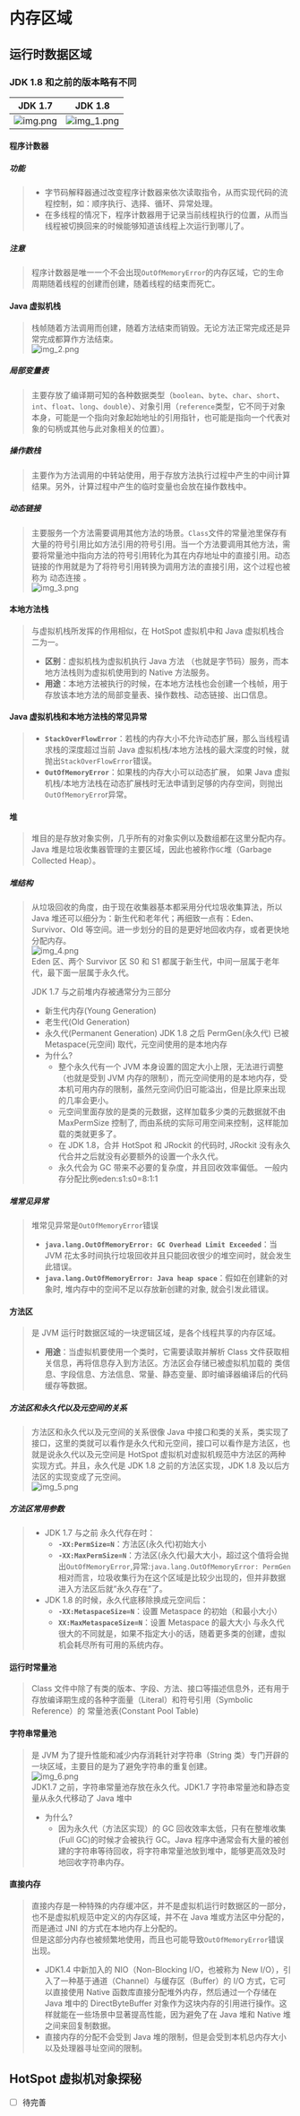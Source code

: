 # 内存区域

## 运行时数据区域
### JDK 1.8 和之前的版本略有不同

| JDK 1.7             | JDK 1.8                 |
|---------------------|-------------------------|
| ![img.png](img.png) | ![img_1.png](img_1.png) |

#### 程序计数器
##### 功能
> - 字节码解释器通过改变程序计数器来依次读取指令，从而实现代码的流程控制，如：顺序执行、选择、循环、异常处理。
> - 在多线程的情况下，程序计数器用于记录当前线程执行的位置，从而当线程被切换回来的时候能够知道该线程上次运行到哪儿了。
##### 注意
> 程序计数器是唯一一个不会出现`OutOfMemoryError`的内存区域，它的生命周期随着线程的创建而创建，随着线程的结束而死亡。

#### Java 虚拟机栈
> 栈帧随着方法调用而创建，随着方法结束而销毁。无论方法正常完成还是异常完成都算作方法结束。  
> ![img_2.png](img_2.png)
##### 局部变量表
> 主要存放了编译期可知的各种数据类型（`boolean`、`byte`、`char`、`short`、`int`、`float`、`long`、`doubl`e）、对象引用（`reference`类型，它不同于对象本身，可能是一个指向对象起始地址的引用指针，也可能是指向一个代表对象的句柄或其他与此对象相关的位置）。
##### 操作数栈
> 主要作为方法调用的中转站使用，用于存放方法执行过程中产生的中间计算结果。另外，计算过程中产生的临时变量也会放在操作数栈中。
##### 动态链接
> 主要服务一个方法需要调用其他方法的场景。`Class`文件的常量池里保存有大量的符号引用比如方法引用的符号引用。当一个方法要调用其他方法，需要将常量池中指向方法的符号引用转化为其在内存地址中的直接引用。动态链接的作用就是为了将符号引用转换为调用方法的直接引用，这个过程也被称为 动态连接 。  
> ![img_3.png](img_3.png)

#### 本地方法栈
> 与虚拟机栈所发挥的作用相似，在 HotSpot 虚拟机中和 Java 虚拟机栈合二为一。
> - **区别**：虚拟机栈为虚拟机执行 Java 方法 （也就是字节码）服务，而本地方法栈则为虚拟机使用到的 Native 方法服务。
> - **用途**：本地方法被执行的时候，在本地方法栈也会创建一个栈帧，用于存放该本地方法的局部变量表、操作数栈、动态链接、出口信息。  

#### Java 虚拟机栈和本地方法栈的常见异常
> - **`StackOverFlowError`**：若栈的内存大小不允许动态扩展，那么当线程请求栈的深度超过当前 Java 虚拟机栈/本地方法栈的最大深度的时候，就抛出`StackOverFlowError`错误。
> - **`OutOfMemoryError`**：如果栈的内存大小可以动态扩展， 如果 Java 虚拟机栈/本地方法栈在动态扩展栈时无法申请到足够的内存空间，则抛出`OutOfMemoryErro`r异常。

#### 堆
> 堆目的是存放对象实例，几乎所有的对象实例以及数组都在这里分配内存。  
> Java 堆是垃圾收集器管理的主要区域，因此也被称作`GC`堆（Garbage Collected Heap）。
##### 堆结构
> 从垃圾回收的角度，由于现在收集器基本都采用分代垃圾收集算法，所以 Java 堆还可以细分为：新生代和老年代；再细致一点有：Eden、Survivor、Old 等空间。进一步划分的目的是更好地回收内存，或者更快地分配内存。  
> ![img_4.png](img_4.png)  
> Eden 区、两个 Survivor 区 S0 和 S1 都属于新生代，中间一层属于老年代，最下面一层属于永久代。  
> 
> JDK 1.7 与之前堆内存被通常分为三部分  
> - 新生代内存(Young Generation)
> - 老生代(Old Generation)
> - 永久代(Permanent Generation)
> JDK 1.8 之后 PermGen(永久代) 已被 Metaspace(元空间) 取代，元空间使用的是本地内存  
> - 为什么?
>   - 整个永久代有一个 JVM 本身设置的固定大小上限，无法进行调整（也就是受到 JVM 内存的限制），而元空间使用的是本地内存，受本机可用内存的限制，虽然元空间仍旧可能溢出，但是比原来出现的几率会更小。
>   - 元空间里面存放的是类的元数据，这样加载多少类的元数据就不由 MaxPermSize 控制了, 而由系统的实际可用空间来控制，这样能加载的类就更多了。
>   - 在 JDK 1.8，合并 HotSpot 和 JRockit 的代码时, JRockit 没有永久代合并之后就没有必要额外的设置一个永久代。
>   - 永久代会为 GC 带来不必要的复杂度，并且回收效率偏低。
> 一般内存分配比例eden:s1:s0=8:1:1
##### 堆常见异常
> 堆常见异常是`OutOfMemoryError`错误
> - **`java.lang.OutOfMemoryError: GC Overhead Limit Exceeded`**：当 JVM 花太多时间执行垃圾回收并且只能回收很少的堆空间时，就会发生此错误。
> - **`java.lang.OutOfMemoryError: Java heap space`**：假如在创建新的对象时, 堆内存中的空间不足以存放新创建的对象, 就会引发此错误。

#### 方法区
> 是 JVM 运行时数据区域的一块逻辑区域，是各个线程共享的内存区域。  
> - **用途**：当虚拟机要使用一个类时，它需要读取并解析 Class 文件获取相关信息，再将信息存入到方法区。方法区会存储已被虚拟机加载的 类信息、字段信息、方法信息、常量、静态变量、即时编译器编译后的代码缓存等数据。
##### 方法区和永久代以及元空间的关系
> 方法区和永久代以及元空间的关系很像 Java 中接口和类的关系，类实现了接口，这里的类就可以看作是永久代和元空间，接口可以看作是方法区，也就是说永久代以及元空间是 HotSpot 虚拟机对虚拟机规范中方法区的两种实现方式。并且，永久代是 JDK 1.8 之前的方法区实现，JDK 1.8 及以后方法区的实现变成了元空间。  
> ![img_5.png](img_5.png)
##### 方法区常用参数
> - JDK 1.7 与之前 永久代存在时：
>   - **`-XX:PermSize=N`**：方法区(永久代)初始大小
>   - **`-XX:MaxPermSize=N`**：方法区(永久代)最大大小，超过这个值将会抛出`OutOfMemoryError`,异常:`java.lang.OutOfMemoryError: PermGen`
>   相对而言，垃圾收集行为在这个区域是比较少出现的，但并非数据进入方法区后就“永久存在”了。  
> - JDK 1.8 的时候，永久代底移除换成元空间后：
>   - **`-XX:MetaspaceSize=N`**：设置 Metaspace 的初始（和最小大小）
>   - **`XX:MaxMetaspaceSize=N`**：设置 Metaspace 的最大大小
>   与永久代很大的不同就是，如果不指定大小的话，随着更多类的创建，虚拟机会耗尽所有可用的系统内存。  

#### 运行时常量池
> Class 文件中除了有类的版本、字段、方法、接口等描述信息外，还有用于存放编译期生成的各种字面量（Literal）和符号引用（Symbolic Reference）的 常量池表(Constant Pool Table)

#### 字符串常量池
> 是 JVM 为了提升性能和减少内存消耗针对字符串（String 类）专门开辟的一块区域，主要目的是为了避免字符串的重复创建。  
> ![img_6.png](img_6.png)  
> JDK1.7 之前，字符串常量池存放在永久代。JDK1.7 字符串常量池和静态变量从永久代移动了 Java 堆中
> - 为什么?
>   - 因为永久代（方法区实现）的 GC 回收效率太低，只有在整堆收集 (Full GC)的时候才会被执行 GC。Java 程序中通常会有大量的被创建的字符串等待回收，将字符串常量池放到堆中，能够更高效及时地回收字符串内存。

#### 直接内存
> 直接内存是一种特殊的内存缓冲区，并不是虚拟机运行时数据区的一部分，也不是虚拟机规范中定义的内存区域，并不在 Java 堆或方法区中分配的，而是通过 JNI 的方式在本地内存上分配的。  
> 但是这部分内存也被频繁地使用，而且也可能导致`OutOfMemoryError`错误出现。 
> 
> - JDK1.4 中新加入的 NIO（Non-Blocking I/O，也被称为 New I/O），引入了一种基于通道（Channel）与缓存区（Buffer）的 I/O 方式，它可以直接使用 Native 函数库直接分配堆外内存，然后通过一个存储在 Java 堆中的 DirectByteBuffer 对象作为这块内存的引用进行操作。这样就能在一些场景中显著提高性能，因为避免了在 Java 堆和 Native 堆之间来回复制数据。
> - 直接内存的分配不会受到 Java 堆的限制，但是会受到本机总内存大小以及处理器寻址空间的限制。

## HotSpot 虚拟机对象探秘

- [ ] 待完善